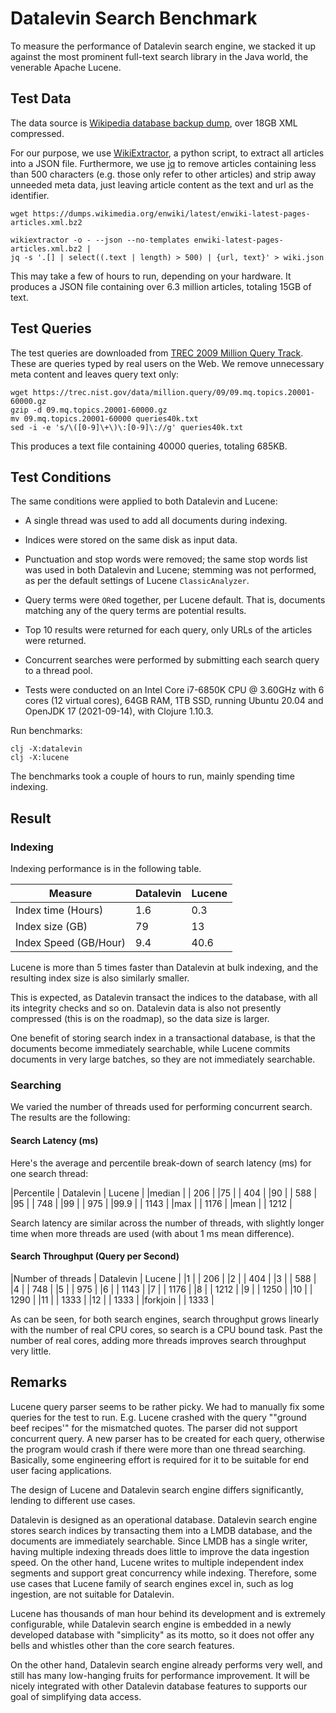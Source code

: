 # Datalevin Search Benchmark

To measure the performance of Datalevin search engine, we stacked it up against
the most prominent full-text search library in the Java world, the venerable
Apache Lucene.

## Test Data

The data source is [Wikipedia database backup dump](https://dumps.wikimedia.org/enwiki/latest/enwiki-latest-pages-articles.xml.bz2), over 18GB XML compressed.

For our purpose, we use
[WikiExtractor](https://github.com/attardi/wikiextractor), a python script, to
extract all articles into a JSON file. Furthermore, we use
[jq](https://stedolan.github.io/jq/) to remove articles containing less than 500
characters (e.g. those only refer to other articles) and strip away unneeded
meta data, just leaving article content as the text and url as the identifier.

```console
wget https://dumps.wikimedia.org/enwiki/latest/enwiki-latest-pages-articles.xml.bz2

wikiextractor -o - --json --no-templates enwiki-latest-pages-articles.xml.bz2 |
jq -s '.[] | select((.text | length) > 500) | {url, text}' > wiki.json

```
This may take a few of hours to run, depending on your hardware. It produces a JSON
file containing over 6.3 million articles, totaling 15GB of text.

## Test Queries

The test queries are downloaded from [TREC 2009 Million Query
Track](https://trec.nist.gov/data/million.query09.html). These are queries
typed by real users on the Web. We remove unnecessary meta content and leaves
query text only:

```console
wget https://trec.nist.gov/data/million.query/09/09.mq.topics.20001-60000.gz
gzip -d 09.mq.topics.20001-60000.gz
mv 09.mq.topics.20001-60000 queries40k.txt
sed -i -e 's/\([0-9]\+\)\:[0-9]\://g' queries40k.txt
```
This produces a text file containing 40000 queries, totaling 685KB.

## Test Conditions

The same conditions were applied to both Datalevin and Lucene:

* A single thread was used to add all documents during indexing.

* Indices were stored on the same disk as input data.

* Punctuation and stop words were removed; the same stop words list was used in
  both Datalevin and Lucene; stemming was not performed, as per the
  default settings of Lucene `ClassicAnalyzer`.

* Query terms were `OR`ed together, per Lucene default. That is, documents matching
  any of the query terms are potential results.

* Top 10 results were returned for each query, only URLs of the articles were returned.

* Concurrent searches were performed by submitting each search query to a thread pool.

* Tests were conducted on an Intel Core i7-6850K CPU @ 3.60GHz with 6 cores (12
  virtual cores), 64GB RAM, 1TB SSD, running Ubuntu 20.04 and OpenJDK 17
  (2021-09-14), with Clojure 1.10.3.

Run benchmarks:

```
clj -X:datalevin
clj -X:lucene
```

The benchmarks took a couple of hours to run, mainly spending time indexing.

## Result

### Indexing

Indexing performance is in the following table.

|Measure   | Datalevin | Lucene |
|----|--------|--------|
| Index time (Hours)  | 1.6  | 0.3  |
| Index size (GB)  | 79  |  13      |
| Index Speed (GB/Hour)  | 9.4  |  40.6      |

Lucene is more than 5 times faster than Datalevin at bulk indexing, and the resulting
index size is also similarly smaller.

This is expected, as Datalevin transact the indices to the database,
with all its integrity checks and so on. Datalevin data is also not presently
compressed (this is on the roadmap), so the data size is larger.

One benefit of storing search index in a transactional database, is that the
documents become immediately searchable, while Lucene commits documents in very
large batches, so they are not immediately searchable.

### Searching

We varied the number of threads used for performing concurrent search. The
results are the following:

#### Search Latency (ms)

Here's the average and percentile break-down of search latency (ms) for one
search thread:

|Percentile | Datalevin | Lucene |
|median | | 206 |
|75 | |    404           |
|90 | |  588            |
|95 | |  748      |
|99 | |   975           |
|99.9 | |  1143            |
|max | | 1176 |
|mean | |    1212           |

Search latency are similar across the number of threads, with slightly longer
time when more threads are used (with about 1 ms mean difference).

#### Search Throughput (Query per Second)

|Number of threads | Datalevin | Lucene |
|1 | | 206 |
|2 | |    404           |
|3 | |  588            |
|4 | |  748      |
|5 | |   975           |
|6 | |  1143            |
|7 | | 1176 |
|8 | |    1212           |
|9 | |  1250            |
|10 | |  1290      |
|11 | |   1333           |
|12 | | 1333       |
|forkjoin | | 1333       |

As can be seen, for both search engines, search throughput grows linearly with the
number of real CPU cores, so search is a CPU bound task. Past the number of real
cores, adding more threads improves search throughput very little.

## Remarks

Lucene query parser seems to be rather picky. We had to manually fix some
queries for the test to run. E.g. Lucene crashed with the query "\"ground beef
recipes\'" for the mismatched quotes. The parser did not support concurrent
query. A new parser has to be created for each query, otherwise the program
would crash if there were more than one thread searching. Basically, some engineering
effort is required for it to be suitable for end user facing applications.

The design of Lucene and Datalevin search engine differs significantly, lending
to different use cases.

Datalevin is designed as an operational database. Datalevin search engine stores
search indices by transacting them into a LMDB database, and the documents are
immediately searchable. Since LMDB has a single writer, having
multiple indexing threads does little to improve the data ingestion speed. On
the other hand, Lucene writes to multiple independent index segments and support great
concurrency while indexing. Therefore, some use cases that Lucene family of
search engines excel in, such as log ingestion, are not suitable for Datalevin.

Lucene has thousands of man hour behind its development and is extremely
configurable, while Datalevin search engine is embedded in a newly developed
database with "simplicity" as its motto, so it does not offer any bells and
whistles other than the core search features.

On the other hand, Datalevin search engine already performs very well, and still
has many low-hanging fruits for performance improvement. It will be nicely
integrated with other Datalevin database features to supports our goal of
simplifying data access.
